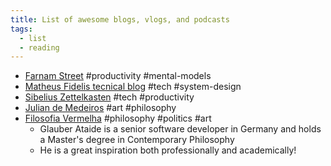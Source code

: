 ```yaml
---
title: List of awesome blogs, vlogs, and podcasts
tags:
  - list
  - reading
---
```


- [Farnam Street](https://fs.blog) #productivity #mental-models
- [Matheus Fidelis tecnical blog](https://fidelissauro.dev/) #tech #system-design
- [Sibelius Zettelkasten](https://sibelius.github.io/zettelkasten/) #tech #productivity
- [Julian de Medeiros](https://julianphilosophy.substack.com/) #art #philosophy
- [Filosofia Vermelha](https://filosofiavermelha.org/newsletter/) #philosophy #politics #art
  - Glauber Ataide is a senior software developer in Germany and holds a Master's degree in Contemporary Philosophy
  - He is a great inspiration both professionally and academically!
